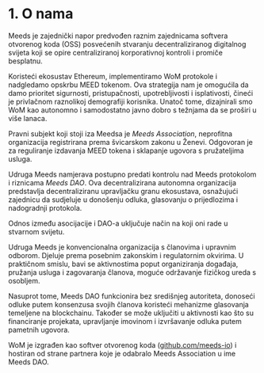 
# 1. O nama

Meeds je zajednički napor predvođen raznim zajednicama softvera otvorenog koda (OSS) posvećenih stvaranju decentraliziranog digitalnog svijeta koji se opire centraliziranoj korporativnoj kontroli i promiče besplatnu.

Koristeći ekosustav Ethereum, implementiramo WoM protokole i nadgledamo opskrbu MEED tokenom. Ova strategija nam je omogućila da damo prioritet sigurnosti, pristupačnosti, upotrebljivosti i isplativosti, čineći je privlačnom raznolikoj demografiji korisnika. Unatoč tome, dizajnirali smo WoM kao autonomno i samodostatno javno dobro s težnjama da se proširi u više lanaca.

Pravni subjekt koji stoji iza Meedsa je _Meeds Association_, neprofitna organizacija registrirana prema švicarskom zakonu u Ženevi. Odgovoran je za reguliranje izdavanja MEED tokena i sklapanje ugovora s pružateljima usluga.

Udruga Meeds namjerava postupno predati kontrolu nad Meeds protokolom i riznicama _Meeds DAO_. Ova decentralizirana autonomna organizacija predstavlja decentraliziranu upravljačku granu ekosustava, osnažujući zajednicu da sudjeluje u donošenju odluka, glasovanju o prijedlozima i nadogradnji protokola.

Odnos između asocijacije i DAO-a uključuje način na koji oni rade u stvarnom svijetu.

Udruga Meeds je konvencionalna organizacija s članovima i upravnim odborom. Djeluje prema posebnim zakonskim i regulatornim okvirima. U praktičnom smislu, bavi se aktivnostima poput organiziranja događaja, pružanja usluga i zagovaranja članova, moguće održavanje fizičkog ureda s osobljem.

Nasuprot tome, Meeds DAO funkcionira bez središnjeg autoriteta, donoseći odluke putem konsenzusa svojih članova koristeći mehanizme glasovanja temeljene na blockchainu. Također se može uključiti u aktivnosti kao što su financiranje projekata, upravljanje imovinom i izvršavanje odluka putem pametnih ugovora.

WoM je izgrađen kao softver otvorenog koda ([github.com/meeds-io](https://github.com/meeds-io)) i hostiran od strane partnera koje je odabralo Meeds Association u ime Meeds DAO.

